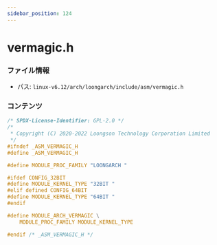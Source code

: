 ```yaml
---
sidebar_position: 124
---
```

# vermagic.h

### ファイル情報

- パス: `linux-v6.12/arch/loongarch/include/asm/vermagic.h`

### コンテンツ

```h
/* SPDX-License-Identifier: GPL-2.0 */
/*
 * Copyright (C) 2020-2022 Loongson Technology Corporation Limited
 */
#ifndef _ASM_VERMAGIC_H
#define _ASM_VERMAGIC_H

#define MODULE_PROC_FAMILY "LOONGARCH "

#ifdef CONFIG_32BIT
#define MODULE_KERNEL_TYPE "32BIT "
#elif defined CONFIG_64BIT
#define MODULE_KERNEL_TYPE "64BIT "
#endif

#define MODULE_ARCH_VERMAGIC \
	MODULE_PROC_FAMILY MODULE_KERNEL_TYPE

#endif /* _ASM_VERMAGIC_H */

```
